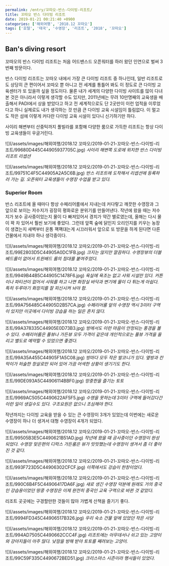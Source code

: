 ```yaml
---
permalink: /entry/꼬따오-반스-다이빙-리조트/
title: 꼬따오 반스 다이빙 리조트
date: 2019-01-21 00:21:40 +0900
categories: ['해외여행', '2018.12 꼬따오']
tags: ['호텔', '태국', '수영장', '리조트', '2018', '꼬따오']
---
```



## Ban's diving resort
꼬따오의 반스 다이빙 리조트는 처음 어드밴스드 오픈워터를 하러 왔던 인연으로 벌써 3번째 방문이다.

반스 다이빙 리조트는 꼬따오 내에서 가장 큰 다이빙 리조트 중 하나인데, 일반 리조트로도 상당히 큰 편이어서 꼬따오 뿐 아니고 전 세계를 통틀어 봐도 이 정도로 큰 다이빙 교육센터가 또 있을까 싶을 정도이다.
물론 내가 세계의 다양한 다이빙 사이트를 많이 다녀본 것은 아니라서 이렇게 생각할 수도 있지만, 2011년에는 무려 10만명째의 교육생을 배출해서 PADI에서 상을 받았다고 하고 전 세계적으로도 단 2곳만이 이런 업적을 이루었다고 하니 실제로도 내가 생각하는 것 만큼 큰 다이빙 교육 시설임이 틀림없다.
이 멀고도 작은 섬에 이렇게 커다란 다이빙 교육 시설이 있다니 신기하기만 하다.

사이리 해변부터 산중턱까지 풀빌라를 포함해 다양한 룸으로 가득한 리조트는 항상 다이빙 교육생들이 우글거린다.

![](/assets/images/해외여행/2018.12 꼬따오/2019-01-21-꼬따오-반스-다이빙-리조트/99680D445C44905937705C.jpg)
*사이리 해변쪽 도로에 위치한 반스 다이빙 리조트 리셉션*

![](/assets/images/해외여행/2018.12 꼬따오/2019-01-21-꼬따오-반스-다이빙-리조트/99751C4F5C44905A2A5C6B.jpg)
*반스 리조트에 도착해서 리셉션에 등록하러 가는 길. 오픈워터 교육생들이 수영장 수업을 받고 있다.*

### Superior Room
반스 리조트에 올 때마다 항상 수페리어룸에서 지내는데 커다랗고 깨끗한 수영장과 그 앞으로 보이는 저수지가 굉장히 평화로운 분위기를 만들어낸다. 작년에 왔을 때는 저수지가 보수 공사중이었는지 물이 다 빠져있어서 경치가 약간 별로였는데, 올해는 다시 물이 꽉 차 있어서 훨씬 보기에 좋았다.
그런데 앞쪽 숲에 닭인지 오리인지를 키우는 농장이 생겼는지 새벽부터 온통 꽥꽥대는게 시끄러워서 앞으로 또 방문을 하게 된다면 다른 건물에서 지내야 하나 생각중이다.

![](/assets/images/해외여행/2018.12 꼬따오/2019-01-21-꼬따오-반스-다이빙-리조트/99E2803D5C44905A0DC1FB.jpg)
*크지는 않지만 깔끔하다. 수영장뷰의 더블베드룸이 없어서 트윈배드 룸의 침대를 붙여주었다.*

![](/assets/images/해외여행/2018.12 꼬따오/2019-01-21-꼬따오-반스-다이빙-리조트/9949B44B5C44905C1478F6.jpg)
*욕실에 욕조는 없고 샤워 시설만 있다. 커튼이나 파티션이 없어서 샤워를 하고 나면 화장실 바닥과 변기에 물이 다 튀는게 아쉽다. 특히 두루마기 화장지를 잘 피신시켜 놔야 함.*

![](/assets/images/해외여행/2018.12 꼬따오/2019-01-21-꼬따오-반스-다이빙-리조트/99A756485C44905D2B57CA.jpg)
*수페리어룸 앞의 수영장 역시 3미터 구역이 있지만 이곳에서 다이빙 강습을 하는 일은 흔치 않다.*

![](/assets/images/해외여행/2018.12 꼬따오/2019-01-21-꼬따오-반스-다이빙-리조트/99A378335C44905E0D73B3.jpg)
*방에서도 이런 마음이 안정되는 풍경을 볼 수 있다. 수페리어룸은 풀뷰나 가든뷰 모두 가격이 같은데 개인적으로는 풀뷰 가격을 올리고 별도로 예약할 수 있었으면 좋겠다.*

![](/assets/images/해외여행/2018.12 꼬따오/2019-01-21-꼬따오-반스-다이빙-리조트/99A35A455C44905F1A5C08.jpg)
*방마다 모두 작은 발코니가 있다. 옆방과 칸막이가 허술한 창살로만 되어 있어 가끔 어색한 상황이 생기기도 한다.*

![](/assets/images/해외여행/2018.12 꼬따오/2019-01-21-꼬따오-반스-다이빙-리조트/99DE093A5C44906114BBF0.jpg)
*망중한을 즐기는 토토*

![](/assets/images/해외여행/2018.12 꼬따오/2019-01-21-꼬따오-반스-다이빙-리조트/9969AC505C4490622AF5F5.jpg)
*수영을 못하는데 3미터 구역에 들어갔다간 이런 일이 생길수도 있다. 구조요원은 없으니 조심해야 한다.*


작년까지는 다이빙 교육을 받을 수 있는 큰 수영장이 3개가 있었는데 이번에는 새로운 수영장이 하나 더 생겨서 대형 수영장이 4개가 되었다.

![](/assets/images/해외여행/2018.12 꼬따오/2019-01-21-꼬따오-반스-다이빙-리조트/99505B3E5C4490621B51AD.jpg)
*작년에 왔을 때 공사중이던 수영장이 완성되었다. 수영장 맞은편의 디럭스 가든룸은 뷰가 밋밋했는데 수영장이 생겨서 좀 더 좋아진 것 같다.*

![](/assets/images/해외여행/2018.12 꼬따오/2019-01-21-꼬따오-반스-다이빙-리조트/993F723D5C44906302CFCF.jpg)
*이쪽에서도 강습이 한창이었다.*

![](/assets/images/해외여행/2018.12 꼬따오/2019-01-21-꼬따오-반스-다이빙-리조트/990C6B4F5C44906417DA6F.jpg)
*새로 생긴 수영장 덕분에 원래도 거의 중국인 강습용이었던 땅콩 수영장은 이제 완전히 중국인 교육 구역으로 바뀐 것 같았다.*

리조트 곳곳에는 구경할만한 것들이 많아 가볍게 산책을 즐기기 좋다.

![](/assets/images/해외여행/2018.12 꼬따오/2019-01-21-꼬따오-반스-다이빙-리조트/9994FD345C44906517B326.jpg)
*우리 숙소 건물 앞에 있었던 작은 사당*

![](/assets/images/해외여행/2018.12 꼬따오/2019-01-21-꼬따오-반스-다이빙-리조트/994AD7505C4490662CCC4F.jpg)
*리조트에는 아무데서나 쉬고 있는 고양이와 강아지들이 아주 많다. 낮잠을 방해 받아 토토를 째려보는 고양이.*

![](/assets/images/해외여행/2018.12 꼬따오/2019-01-21-꼬따오-반스-다이빙-리조트/99C59F335C4490672BED51.jpg)
*크리스마스 시즌이라 행사들이 있었다.*




